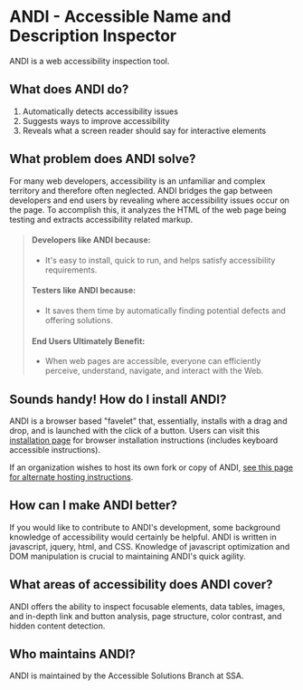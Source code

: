  # ANDI - Accessible Name and Description Inspector 
 
 ANDI is a web accessibility inspection tool.
  
## What does ANDI do?
1.	Automatically detects accessibility issues
2.	Suggests ways to improve accessibility
3.	Reveals what a screen reader should say for interactive elements

## What problem does ANDI solve?

For many web developers, accessibility is an unfamiliar and complex territory and therefore often neglected. ANDI bridges the gap between developers and end users by revealing 
where accessibility issues occur on the page. To accomplish this, it analyzes the HTML of the web page being testing and extracts accessibility related markup.

> #### Developers like ANDI because:
> * It's easy to install, quick to run, and helps satisfy accessibility requirements.
>	
> #### Testers like ANDI because:
> * It saves them time by automatically finding potential defects and offering solutions.
>	
> #### End Users Ultimately Benefit:
> * When web pages are accessible, everyone can efficiently perceive, understand, navigate, and interact with the Web.

## Sounds handy! How do I install ANDI?

ANDI is a browser based "favelet" that, essentially, installs with a drag and drop, and is launched with the click of a button. Users can visit this [installation page](https://www.ssa.gov/accessibility/andi/help/install.html) for browser installation instructions (includes keyboard accessible instructions). 

If an organization wishes to host its own fork or copy of ANDI, [see this page for alternate hosting instructions](https://www.ssa.gov/accessibility/andi/help/install.html#github).
   
## How can I make ANDI better? 
 
If you would like to contribute to ANDI's development, some background knowledge of accessibility would certainly be helpful. ANDI is written in javascript, jquery, html, and CSS. Knowledge of javascript optimization and DOM manipulation is crucial to maintaining ANDI's quick agility.

## What areas of accessibility does ANDI cover?

ANDI offers the ability to inspect focusable elements, data tables, images, and in-depth link and button analysis, page structure, color contrast, and hidden content detection.

## Who maintains ANDI?

ANDI is maintained by the Accessible Solutions Branch at SSA.